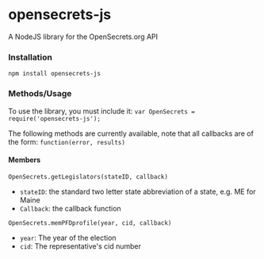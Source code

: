 # opensecrets-js

A NodeJS library for the OpenSecrets.org API

### Installation
`npm install opensecrets-js`

### Methods/Usage
To use the library, you must include it:
`var OpenSecrets = require('opensecrets-js');`

The following methods are currently available, note that all callbacks are of the form: `function(error, results)`
#### Members
`OpenSecrets.getLegislators(stateID, callback)`
- `stateID`: the standard two letter state abbreviation of a state, e.g. ME for Maine
- `Callback`: the callback function

`OpenSecrets.memPFDprofile(year, cid, callback)`
- `year`: The year of the election
- `cid`: The representative's cid number
